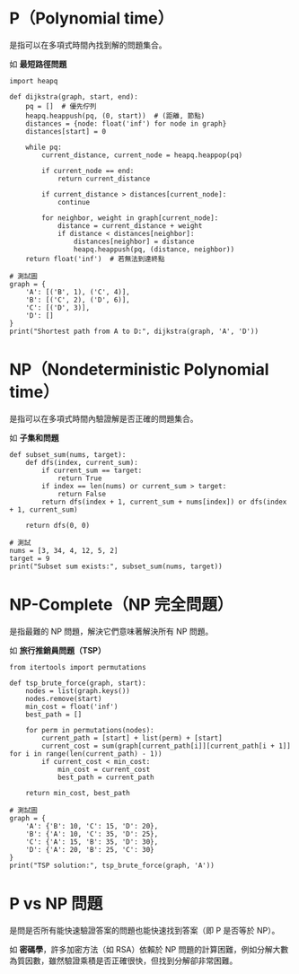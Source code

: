 # P（Polynomial time）

是指可以在多項式時間內找到解的問題集合。

如 **最短路徑問題**

```
import heapq

def dijkstra(graph, start, end):
    pq = []  # 優先佇列
    heapq.heappush(pq, (0, start))  # (距離, 節點)
    distances = {node: float('inf') for node in graph}
    distances[start] = 0

    while pq:
        current_distance, current_node = heapq.heappop(pq)

        if current_node == end:
            return current_distance

        if current_distance > distances[current_node]:
            continue

        for neighbor, weight in graph[current_node]:
            distance = current_distance + weight
            if distance < distances[neighbor]:
                distances[neighbor] = distance
                heapq.heappush(pq, (distance, neighbor))
    return float('inf')  # 若無法到達終點

# 測試圖
graph = {
    'A': [('B', 1), ('C', 4)],
    'B': [('C', 2), ('D', 6)],
    'C': [('D', 3)],
    'D': []
}
print("Shortest path from A to D:", dijkstra(graph, 'A', 'D'))

```

# NP（Nondeterministic Polynomial time）

是指可以在多項式時間內驗證解是否正確的問題集合。

如 **子集和問題**

```
def subset_sum(nums, target):
    def dfs(index, current_sum):
        if current_sum == target:
            return True
        if index == len(nums) or current_sum > target:
            return False
        return dfs(index + 1, current_sum + nums[index]) or dfs(index + 1, current_sum)

    return dfs(0, 0)

# 測試
nums = [3, 34, 4, 12, 5, 2]
target = 9
print("Subset sum exists:", subset_sum(nums, target))

```

# NP-Complete（NP 完全問題）

是指最難的 NP 問題，解決它們意味著解決所有 NP 問題。

如 **旅行推銷員問題（TSP）**

```
from itertools import permutations

def tsp_brute_force(graph, start):
    nodes = list(graph.keys())
    nodes.remove(start)
    min_cost = float('inf')
    best_path = []

    for perm in permutations(nodes):
        current_path = [start] + list(perm) + [start]
        current_cost = sum(graph[current_path[i]][current_path[i + 1]] for i in range(len(current_path) - 1))
        if current_cost < min_cost:
            min_cost = current_cost
            best_path = current_path

    return min_cost, best_path

# 測試圖
graph = {
    'A': {'B': 10, 'C': 15, 'D': 20},
    'B': {'A': 10, 'C': 35, 'D': 25},
    'C': {'A': 15, 'B': 35, 'D': 30},
    'D': {'A': 20, 'B': 25, 'C': 30}
}
print("TSP solution:", tsp_brute_force(graph, 'A'))

```

# P vs NP 問題

是問是否所有能快速驗證答案的問題也能快速找到答案（即 P 是否等於 NP）。

如 **密碼學**，許多加密方法（如 RSA）依賴於 NP 問題的計算困難，例如分解大數為質因數，雖然驗證乘積是否正確很快，但找到分解卻非常困難。